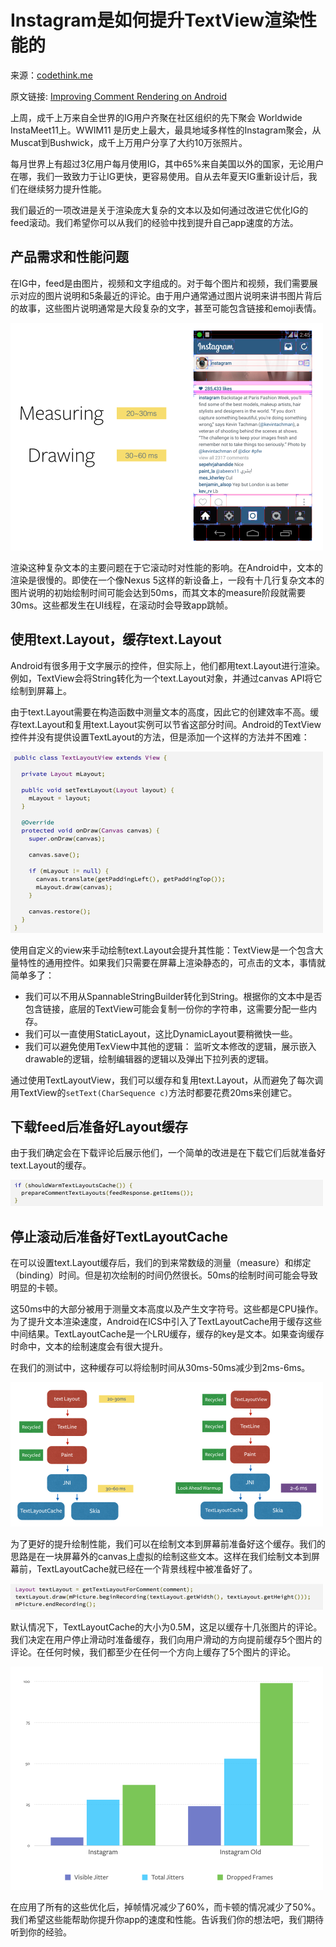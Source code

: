 # Instagram是如何提升TextView渲染性能的

来源：[codethink.me](http://codethink.me/2015/04/23/improving-comment-rendering-on-android/)

原文链接: [Improving Comment Rendering on Android](http://instagram-engineering.tumblr.com/post/114508858967/improving-comment-rendering-on-android)

上周，成千上万来自全世界的IG用户齐聚在社区组织的先下聚会 Worldwide InstaMeet11上。WWIM11 是历史上最大，最具地域多样性的Instagram聚会，从Muscat到Bushwick，成千上万用户分享了大约10万张照片。

每月世界上有超过3亿用户每月使用IG，其中65%来自美国以外的国家，无论用户在哪，我们一致致力于让IG更快，更容易使用。自从去年夏天IG重新设计后，我们在继续努力提升性能。

我们最近的一项改进是关于渲染庞大复杂的文本以及如何通过改进它优化IG的feed滚动。我们希望你可以从我们的经验中找到提升自己app速度的方法。

## 产品需求和性能问题
在IG中，feed是由图片，视频和文字组成的。对于每个图片和视频，我们需要展示对应的图片说明和5条最近的评论。由于用户通常通过图片说明来讲书图片背后的故事，这些图片说明通常是大段复杂的文字，甚至可能包含链接和emoji表情。

![](instagram-textview/1.png)

渲染这种复杂文本的主要问题在于它滚动时对性能的影响。在Android中，文本的渲染是很慢的。即使在一个像Nexus 5这样的新设备上，一段有十几行复杂文本的图片说明的初始绘制时间可能会达到50ms，而其文本的measure阶段就需要30ms。这些都发生在UI线程，在滚动时会导致app跳帧。

## 使用text.Layout，缓存text.Layout

Android有很多用于文字展示的控件，但实际上，他们都用text.Layout进行渲染。例如，TextView会将String转化为一个text.Layout对象，并通过canvas API将它绘制到屏幕上。

由于text.Layout需要在构造函数中测量文本的高度，因此它的创建效率不高。缓存text.Layout和复用text.Layout实例可以节省这部分时间。Android的TextView控件并没有提供设置TextLayout的方法，但是添加一个这样的方法并不困难：

![](instagram-textview/2.png)

使用自定义的view来手动绘制text.Layout会提升其性能：TextView是一个包含大量特性的通用控件。如果我们只需要在屏幕上渲染静态的，可点击的文本，事情就简单多了：

* 我们可以不用从SpannableStringBuilder转化到String。根据你的文本中是否包含链接，底层的TextView可能会复制一份你的字符串，这需要分配一些内存。
* 我们可以一直使用StaticLayout，这比DynamicLayout要稍微快一些。
* 我们可以避免使用TexView中其他的逻辑： 监听文本修改的逻辑，展示嵌入drawable的逻辑，绘制编辑器的逻辑以及弹出下拉列表的逻辑。

通过使用TextLayoutView，我们可以缓存和复用text.Layout，从而避免了每次调用TextView的`setText(CharSequence c)`方法时都要花费20ms来创建它。

## 下载feed后准备好Layout缓存

由于我们确定会在下载评论后展示他们，一个简单的改进是在下载它们后就准备好text.Layout的缓存。

![](instagram-textview/3.png)

## 停止滚动后准备好TextLayoutCache

在可以设置text.Layout缓存后，我们的到来常数级的测量（measure）和绑定（binding）时间。但是初次绘制的时间仍然很长。50ms的绘制时间可能会导致明显的卡顿。

这50ms中的大部分被用于测量文本高度以及产生文字符号。这些都是CPU操作。为了提升文本渲染速度，Android在ICS中引入了TextLayoutCache用于缓存这些中间结果。TextLayoutCache是一个LRU缓存，缓存的key是文本。如果查询缓存时命中，文本的绘制速度会有很大提升。

在我们的测试中，这种缓存可以将绘制时间从30ms-50ms减少到2ms-6ms。

![](instagram-textview/4.png)

为了更好的提升绘制性能，我们可以在绘制文本到屏幕前准备好这个缓存。我们的思路是在一块屏幕外的canvas上虚拟的绘制这些文本。这样在我们绘制文本到屏幕前，TextLayoutCache就已经在一个背景线程中被准备好了。

![](instagram-textview/5.png)

默认情况下，TextLayoutCache的大小为0.5M，这足以缓存十几张图片的评论。我们决定在用户停止滑动时准备缓存，我们向用户滑动的方向提前缓存5个图片的评论。在任何时候，我们都至少在任何一个方向上缓存了5个图片的评论。

![](instagram-textview/6.png)

在应用了所有的这些优化后，掉帧情况减少了60%，而卡顿的情况减少了50%。我们希望这些能帮助你提升你app的速度和性能。告诉我们你的想法吧，我们期待听到你的经验。
